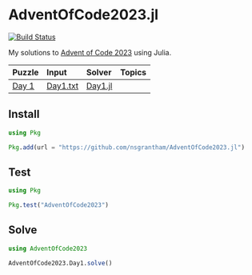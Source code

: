 # AdventOfCode2023.jl

[![Build Status](https://github.com/nsgrantham/AdventOfCode2023.jl/actions/workflows/CI.yml/badge.svg?branch=main)](https://github.com/nsgrantham/AdventOfCode2023.jl/actions/workflows/CI.yml?query=branch%3Amain)

My solutions to [Advent of Code 2023](https://adventofcode.com/2023) using Julia.

| Puzzle                                                              | Input                         | Solver                     | Topics |
|:--------------------------------------------------------------------|:------------------------------|:---------------------------|:-------|
| [Day 1](https://adventofcode.com/2023/day/1)                        | [Day1.txt](./data/Day1.txt)   | [Day1.jl](./src/Day1.jl)   |        |


## Install

```julia
using Pkg

Pkg.add(url = "https://github.com/nsgrantham/AdventOfCode2023.jl")
```

## Test

```julia
using Pkg

Pkg.test("AdventOfCode2023")
```

## Solve

```julia
using AdventOfCode2023

AdventOfCode2023.Day1.solve()
```
